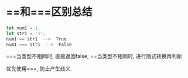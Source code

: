 # ==和===区别总结

```js
let num1 = 1;
let str1 = '1';
num1 == str1  -->  True
num1 === str1  -->  False
```

===当类型不相同时, 直接返回false; ==当类型不相同时, 进行隐式转换再判断

优先使用===, 防止产生歧义.
